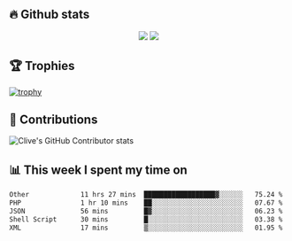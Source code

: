 ## &#128293; Github stats

<!-- GitHub Readme Streak Stats - https://github.com/DenverCoder1/github-readme-streak-stats -->
<p align="center">

<picture>
  <source 
    srcset="https://github-readme-stats.vercel.app/api?username=clivewalkden&count_private=true&show_icons=true&theme=darcula"
    media="(prefers-color-scheme: dark)"
  />
  <source
    srcset="https://github-readme-stats.vercel.app/api?username=clivewalkden&count_private=true&show_icons=true&theme=calm"
    media="(prefers-color-scheme: light), (prefers-color-scheme: no-preference)"
  />
  <img src="https://github-readme-stats.vercel.app/api?username=clivewalkden&count_private=true&show_icons=true&theme=darcula" />
</picture>

<a href="https://git.io/streak-stats" target="_blank">
  <img src="http://github-readme-streak-stats.herokuapp.com?user=clivewalkden&theme=darcula&date_format=j%20M%5B%20Y%5D" />
</a>

</p>

## &#127942; Trophies
[![trophy](https://github-profile-trophy.vercel.app/?username=clivewalkden&theme=onedark)](https://github.com/clivewalkden/github-profile-trophy)

## &#129309; Contributions
![Clive's GitHub Contributor stats](https://github-contributor-stats.vercel.app/api?username=clivewalkden)

## &#128202; This week I spent my time on
<!--START_SECTION:waka-->

```txt
Other             11 hrs 27 mins  ██████████████████▓░░░░░░   75.24 %
PHP               1 hr 10 mins    ██░░░░░░░░░░░░░░░░░░░░░░░   07.67 %
JSON              56 mins         █▓░░░░░░░░░░░░░░░░░░░░░░░   06.23 %
Shell Script      30 mins         █░░░░░░░░░░░░░░░░░░░░░░░░   03.38 %
XML               17 mins         ▒░░░░░░░░░░░░░░░░░░░░░░░░   01.95 %
```

<!--END_SECTION:waka-->

